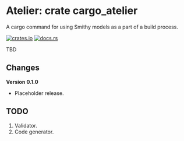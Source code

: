 # Atelier: crate cargo_atelier

A cargo command for using Smithy models as a part of a build process.

[![crates.io](https://img.shields.io/crates/v/cargo_atelier.svg)](https://crates.io/crates/cargo_atelier)
[![docs.rs](https://docs.rs/cargo_atelier/badge.svg)](https://docs.rs/cargo_atelier)

TBD

## Changes

**Version 0.1.0**

* Placeholder release.

## TODO

1. Validator.
1. Code generator.
